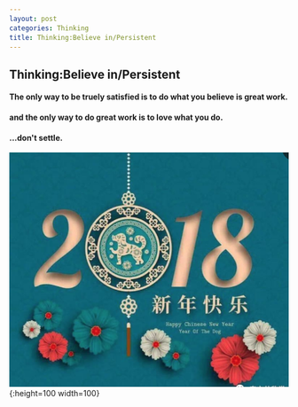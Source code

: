 ```yaml
---
layout: post
categories: Thinking
title: Thinking:Believe in/Persistent
---
```

## Thinking:Believe in/Persistent



#### The only way to be truely satisfied is to do what you believe is great work.

#### and the only way to do great work is to love what you do.

#### ...don't settle.





![](/images/2018Happy.png){:height=100 width=100}
